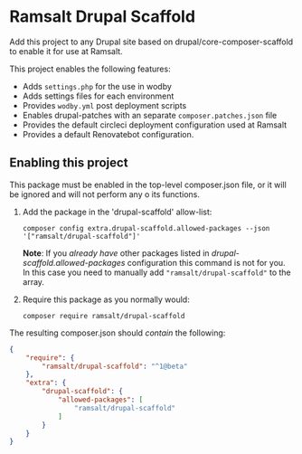 # Ramsalt Drupal Scaffold

Add this project to any Drupal site based on drupal/core-composer-scaffold to enable it for use at Ramsalt.

This project enables the following features:

* Adds `settings.php` for the use in wodby
* Adds settings files for each environment
* Provides `wodby.yml` post deployment scripts
* Enables drupal-patches with an separate `composer.patches.json` file
* Provides the default circleci deployment configuration used at Ramsalt
* Provides a default Renovatebot configuration.


## Enabling this project

This package must be enabled in the top-level composer.json file, or it will be ignored and will not perform any o
its functions.

1. Add the package in the 'drupal-scaffold' allow-list:

    `composer config extra.drupal-scaffold.allowed-packages --json '["ramsalt/drupal-scaffold"]'`

    **Note**: If you *already have* other packages listed in *drupal-scaffold.allowed-packages* configuration this command is not for you.
    In this case you need to manually add `"ramsalt/drupal-scaffold"` to the array.

2. Require this package as you normally would:

    `composer require ramsalt/drupal-scaffold`


The resulting composer.json should *contain* the following:

```json
{
    "require": {
        "ramsalt/drupal-scaffold": "^1@beta"
    },
    "extra": {
        "drupal-scaffold": {
            "allowed-packages": [
                "ramsalt/drupal-scaffold"
            ]
        }
    }
}
```
